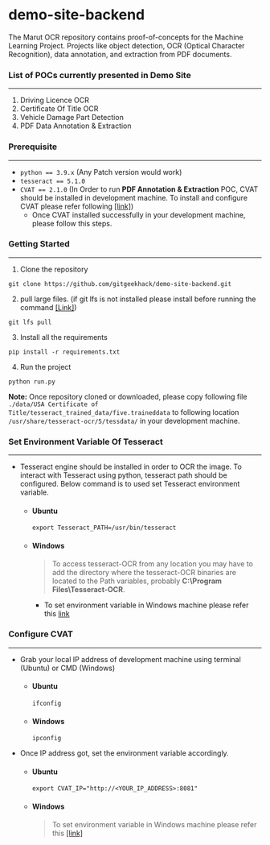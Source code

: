 # demo-site-backend

The Marut OCR repository contains proof-of-concepts for the Machine Learning Project. Projects like object detection, OCR (Optical Character Recognition), data annotation, and extraction from PDF documents.

### List of POCs currently presented in Demo Site

---
1. Driving Licence OCR
2. Certificate Of Title OCR
3. Vehicle Damage Part Detection
4. PDF Data Annotation & Extraction

### Prerequisite 

---
- `python == 3.9.x` (Any Patch version would work)
- `tesseract == 5.1.0`
- `CVAT == 2.1.0` (In Order to run **PDF Annotation & Extraction** POC, CVAT should be installed in development machine. To install and configure CVAT please refer following [[link]](https://openvinotoolkit.github.io/cvat/docs/administration/basics/installation/))
  - Once CVAT installed successfully in your development machine, please follow this steps.

### Getting Started 

---
1. Clone the repository
```commandline
git clone https://github.com/gitgeekhack/demo-site-backend.git
```

2. pull large files. (if git lfs is not installed please install before running the command [[Link]](https://www.scaler.com/topics/git/git-lfs/))
```commandline
git lfs pull
```
3. Install all the requirements
```commandline
pip install -r requirements.txt
```
4. Run the project
```commandline
python run.py
```

**Note:** Once repository cloned or downloaded, please copy following file `./data/USA Certificate of Title/tesseract_trained_data/five.traineddata` to following location `/usr/share/tesseract-ocr/5/tessdata/` in your development machine.  

### Set Environment Variable Of Tesseract

---
- Tesseract engine should be installed in order to OCR the image. To interact with Tesseract using python, tesseract path should be configured. Below command is to used set Tesseract environment variable.
  - #### Ubuntu
    ```commandline
    export Tesseract_PATH=/usr/bin/tesseract
    ```
  - #### Windows
    > To access tesseract-OCR from any location you may have to add the directory where the tesseract-OCR binaries are located to the Path variables, probably **C:\Program Files\Tesseract-OCR**.
    - To set environment variable in Windows machine please refer this [link](https://docs.oracle.com/en/database/oracle/machine-learning/oml4r/1.5.1/oread/creating-and-modifying-environment-variables-on-windows.html)
### Configure CVAT

---
- Grab your local IP address of development machine using terminal (Ubuntu) or CMD (Windows)
  - #### Ubuntu
    ```commandline
    ifconfig
    ```
  - #### Windows
    ```commandline 
    ipconfig
    ```
- Once IP address got, set the environment variable accordingly.
  - #### Ubuntu
    ```commandline
    export CVAT_IP="http://<YOUR_IP_ADDRESS>:8081"
    ```
  - #### Windows
    > To set environment variable in Windows machine please refer this [[link]](https://docs.oracle.com/en/database/oracle/machine-learning/oml4r/1.5.1/oread/creating-and-modifying-environment-variables-on-windows.html)
